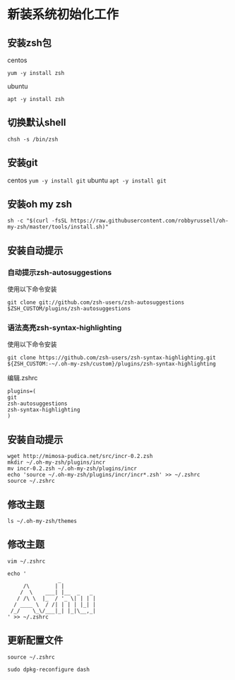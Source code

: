 # 新装系统初始化工作

## 安装zsh包

centos 
```
yum -y install zsh
```
ubuntu 
```
apt -y install zsh
```

## 切换默认shell
```
chsh -s /bin/zsh
```

## 安装git
centos ```yum -y install git```
ubuntu ```apt -y install git```

## 安装oh my zsh 
```
sh -c "$(curl -fsSL https://raw.githubusercontent.com/robbyrussell/oh-my-zsh/master/tools/install.sh)"
```

## 安装自动提示
### 自动提示zsh-autosuggestions
使用以下命令安装

```
git clone git://github.com/zsh-users/zsh-autosuggestions $ZSH_CUSTOM/plugins/zsh-autosuggestions
```

### 语法高亮zsh-syntax-highlighting
使用以下命令安装

```
git clone https://github.com/zsh-users/zsh-syntax-highlighting.git ${ZSH_CUSTOM:-~/.oh-my-zsh/custom}/plugins/zsh-syntax-highlighting
```

编辑.zshrc

```
plugins=(
git
zsh-autosuggestions
zsh-syntax-highlighting
)
```

## 安装自动提示
```
wget http://mimosa-pudica.net/src/incr-0.2.zsh
mkdir ~/.oh-my-zsh/plugins/incr
mv incr-0.2.zsh ~/.oh-my-zsh/plugins/incr
echo 'source ~/.oh-my-zsh/plugins/incr/incr*.zsh' >> ~/.zshrc
source ~/.zshrc
```

## 修改主题
```
ls ~/.oh-my-zsh/themes
```

## 修改主题
```
vim ~/.zshrc

echo '
                _           
     /\        | |          
    /  \    ___| |__  _   _ 
   / /\ \  |_  / '_ \| | | |
  / ____ \  / /| | | | |_| |
 /_/    \_\/___|_| |_|\__,_|
' >> ~/.zshrc
```
## 更新配置文件

`source ~/.zshrc`

`sudo dpkg-reconfigure dash`

